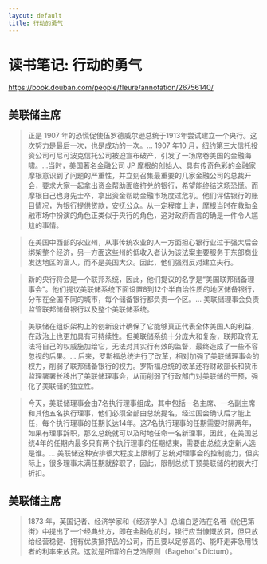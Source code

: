 ```yaml
---
layout: default
title: 行动的勇气
---
```


# 读书笔记: 行动的勇气

<https://book.douban.com/people/fleure/annotation/26756140/>
## 美联储主席

> 正是 1907 年的恐慌促使伍罗德威尔逊总统于1913年尝试建立一个央行。这次努力是最后一次，也是成功的一次。... 1907 年10 月，纽约第三大信托投资公司可尼可波克信托公司被迫宣布破产，引发了一场席卷美国的金融海啸。...当时，美国著名金融公司 JP 摩根的创始人、具有传奇色彩的金融家摩根意识到了问题的严重性，并立刻召集最重要的几家金融公司的总裁开会，要求大家一起拿出资金帮助面临挤兑的银行，希望能终结这场恐慌。而摩根自己也身先士卒，拿出资金帮助金融市场度过危机。他们评估银行的账目情况，为银行提供贷款，安抚公众。从一定程度上讲，摩根当时在救助金融市场中扮演的角色正类似于央行的角色，这对政府而言的确是一件令人尴尬的事情。
>



> 在美国中西部的农业州，从事传统农业的人一方面担心银行业过于强大后会绑架整个经济，另一方面这些州的低收入者认为该法案主要服务于东部商业发达地区的富人，而不是美国大众。因此，他们强烈反对建立央行。
>



> 新的央行将会是一个联邦系统，因此，他们提议的名字是“美国联邦储备理事会”。他们提议美联储系统下面设置8到12个半自治性质的地区储备银行，分布在全国不同的城市，每个储备银行都负责一个区。... 美联储理事会负责监管联邦储备银行以及整个美联储系统。
>



> 美联储在组织架构上的创新设计确保了它能够真正代表全体美国人的利益，在政治上也更加具有可持续性。但美联储系统十分庞大和复杂，联邦政府无法将自己的权威施加给它，无法对其实行有效的监督，最终造成了一些不容忽视的后果。... 后来，罗斯福总统进行了改革，相对加强了美联储理事会的权力，削弱了联邦储备银行的权力。罗斯福总统的改革还将财政部长和货币监理署署长移出了美联储理事会，从而削弱了行政部门对美联储的干预，强化了美联储的独立性。
>



> 今天，美联储理事会由7名执行理事组成，其中包括一名主席、一名副主席和其他五名执行理事，他们必须全部由总统提名，经过国会确认后才能上任，每个执行理事的任期长达14年。这7名执行理事的任期需要时隔两年，如果有理事辞职，那么总统就可以及时地任命一名新理事，因此，在美国总统4年的任期内最多只有两个执行理事的任期结束，需要由总统决定新人选是谁。... 美联储这种安排很大程度上限制了总统对理事会的控制能力，但实际上，很多理事未满任期就辞职了，因此，限制总统干预美联储的初衷大打折扣。
>




## 美联储主席

> 1873 年，英国记者、经济学家和《经济学人》总编白芝浩在名著《伦巴第街》中提出了一个经典处方，即在金融危机时，银行应当慷慨放贷，但只放给经营稳健、拥有优质抵押品的公司，而且要以足够高的、能吓走非急用钱者的利率来放贷。这就是所谓的白芝浩原则（Bagehot's Dictum）。
>
